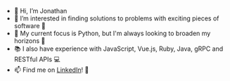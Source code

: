 - 👋 Hi, I’m Jonathan
- 👀 I’m interested in finding solutions to problems with exciting pieces of software 💾
- 🔎 My current focus is Python, but I'm always looking to broaden my horizons 🌅
- 📚 I also have experience with JavaScript, Vue.js, Ruby, Java, gRPC and RESTful APIs 💻
- 📫 Find me on [LinkedIn](https://www.linkedin.com/in/jchickie/)! 📖

<!---
jchickie/jchickie is a ✨ special ✨ repository because its `README.md` (this file) appears on your GitHub profile.
You can click the Preview link to take a look at your changes.
--->
